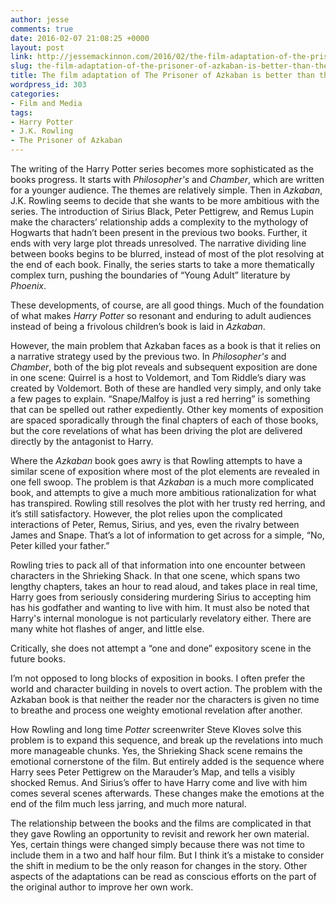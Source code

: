 ```yaml
---
author: jesse
comments: true
date: 2016-02-07 21:08:25 +0000
layout: post
link: http://jessemackinnon.com/2016/02/the-film-adaptation-of-the-prisoner-of-azkaban-is-better-than-the-book/
slug: the-film-adaptation-of-the-prisoner-of-azkaban-is-better-than-the-book
title: The film adaptation of The Prisoner of Azkaban is better than the book.
wordpress_id: 303
categories:
- Film and Media
tags:
- Harry Potter
- J.K. Rowling
- The Prisoner of Azkaban
---
```


The writing of the Harry Potter series becomes more sophisticated as the books progress. It starts with _Philosopher's_ and _Chamber_, which are written for a younger audience. The themes are relatively simple. Then in _Azkaban_, J.K. Rowling seems to decide that she wants to be more ambitious with the series. The introduction of Sirius Black, Peter Pettigrew, and Remus Lupin make the characters’ relationship adds a complexity to the mythology of Hogwarts that hadn’t been present in the previous two books. Further, it ends with very large plot threads unresolved. The narrative dividing line between books begins to be blurred, instead of most of the plot resolving at the end of each book. Finally, the series starts to take a more thematically complex turn, pushing the boundaries of “Young Adult” literature by _Phoenix_.

These developments, of course, are all good things. Much of the foundation of what makes _Harry Potter_ so resonant and enduring to adult audiences instead of being a frivolous children’s book is laid in _Azkaban_.

However, the main problem that Azkaban faces as a book is that it relies on a narrative strategy used by the previous two. In _Philosopher's_ and _Chamber_, both of the big plot reveals and subsequent exposition are done in one scene: Quirrel is a host to Voldemort, and Tom Riddle’s diary was created by Voldemort. Both of these are handled very simply, and only take a few pages to explain. “Snape/Malfoy is just a red herring” is something that can be spelled out rather expediently. Other key moments of exposition are spaced sporadically through the final chapters of each of those books, but the core revelations of what has been driving the plot are delivered directly by the antagonist to Harry.

Where the _Azkaban_ book goes awry is that Rowling attempts to have a similar scene of exposition where most of the plot elements are revealed in one fell swoop. The problem is that _Azkaban_ is a much more complicated book, and attempts to give a much more ambitious rationalization for what has transpired. Rowling still resolves the plot with her trusty red herring, and it’s still satisfactory. However, the plot relies upon the complicated interactions of Peter, Remus, Sirius, and yes, even the rivalry between James and Snape. That’s a lot of information to get across for a simple, “No, Peter killed your father.”

Rowling tries to pack all of that information into one encounter between characters in the Shrieking Shack. In that one scene, which spans two lengthy chapters, takes an hour to read aloud, and takes place in real time, Harry goes from seriously considering murdering Sirius to accepting him has his godfather and wanting to live with him. It must also be noted that Harry's internal monologue is not particularly revelatory either. There are many white hot flashes of anger, and little else.

Critically, she does not attempt a “one and done” expository scene in the future books.

I’m not opposed to long blocks of exposition in books. I often prefer the world and character building in novels to overt action. The problem with the Azkaban book is that neither the reader nor the characters is given no time to breathe and process one weighty emotional revelation after another.

How Rowling and long time _Potter_ screenwriter Steve Kloves solve this problem is to expand this sequence, and break up the revelations into much more manageable chunks. Yes, the Shrieking Shack scene remains the emotional cornerstone of the film. But entirely added is the sequence where Harry sees Peter Pettigrew on the Marauder’s Map, and tells a visibly shocked Remus. And Sirius’s offer to have Harry come and live with him comes several scenes afterwards. These changes make the emotions at the end of the film much less jarring, and much more natural.

The relationship between the books and the films are complicated in that they gave Rowling an opportunity to revisit and rework her own material. Yes, certain things were changed simply because there was not time to include them in a two and half hour film. But I think it’s a mistake to consider the shift in medium to be the only reason for changes in the story. Other aspects of the adaptations can be read as conscious efforts on the part of the original author to improve her own work.
